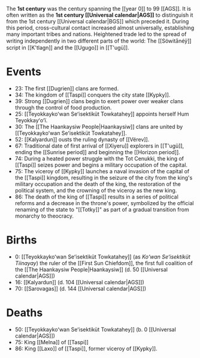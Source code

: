 The **1st century** was the century spanning the [[year 0]] to 99 [[AGS]]. It is often written as the **1st century [[Universal calendar|AGS]]** to distinguish it from the 1st century [[Universal calendar|BGS]] which preceded it. During this period, cross-cultural contact increased almost universally, establishing many important tribes and nations. Heightened trade led to the spread of writing independently in two different parts of the world: The [[Söwita̋néÿ]] script in [[K'tlagn]] and the [[Ugugo]] in [[T'ugü]].
# Events
- 23: The first [[Dugrien]] clans are formed.
- 34: The kingdom of [[Taspi]] conquers the city state [[Kypky]].
- 39: Strong [[Dugrien]] clans begin to exert power over weaker clans through the control of food production.
- 25: [[Teyokkaykoʻwan Seʻisektiküt Towkatahey]] appoints herself Hum Teyokkayʻoʻï.
- 30: The [[The Haankaysiw People|Haankaysiw]] clans are united by [[Teyokkaykoʻwan Seʻisektiküt Towkatahey]].
- 52: [[Kalyardun]] ousts the ruling dynasty of [[Vërev]].
- 67: Traditional date of first arrival of [[Xiyeru]] explorers in [[T'ugü]], ending the [[Sunrise period]] and beginning the [[Horizon period]].
- 74: During a heated power struggle with the Tot Cenukki, the king of [[Taspi]] seizes power and begins a military occupation of the capital.
- 75: The viceroy of [[Kypky]] launches a naval invasion of the capital of the [[Taspi]] kingdom, resulting in the seizure of the city from the king's military occupation and the death of the king, the restoration of the political system, and the crowning of the viceroy as the new king.
- 86: The death of the king of [[Taspi]] results in a series of political reforms and a decrease in the throne's power, symbolized by the official renaming of the state to "[[Totky]]" as part of a gradual transition from monarchy to theocracy.
# Births
- 0: [[Teyokkaykoʻwan Seʻisektiküt Towkatahey]] (as *Koʻwan Seʻisektiküt Tiinayay*) the ruler of the [[First Sun Chiefdom]], the first full coalition of the [[The Haankaysiw People|Haankaysiw]] (d. 50 [[Universal calendar|AGS]])
- 16: [[Kalyardun]] (d. 104 [[Universal calendar|AGS]])
- 70: [[Sarovagas]] (d. 144 [[Universal calendar|AGS]])
# Deaths
- 50: [[Teyokkaykoʻwan Seʻisektiküt Towkatahey]] (b. 0 [[Universal calendar|AGS]])
- 75: King [[Melna]] of [[Taspi]]
- 86: King [[Laxo]] of [[Taspi]], former viceroy of [[Kypky]].